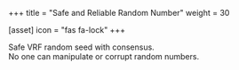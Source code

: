 +++
title = "Safe and Reliable Random Number"
weight = 30

[asset]
  icon = "fas fa-lock"
+++

Safe VRF random seed with consensus.<br/>
No one can manipulate or corrupt random numbers.<br/>

